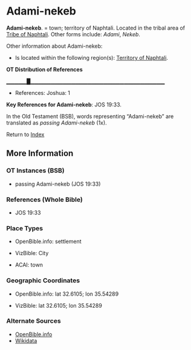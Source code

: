 # Adami-nekeb
**Adami-nekeb**. 
= town; territory of Naphtali. 
Located in the tribal area of [Tribe of Naphtali](../../../groups/md/acai/Naphtali.md). 
Other forms include: 
*Adami*, *Nekeb*. 




Other information about Adami-nekeb:


* Is located within the following region(s): 
[Territory of Naphtali](TerritoryOfNaphtali.md). 


**OT Distribution of References**

▁▁▁▁▁█▁▁▁▁▁▁▁▁▁▁▁▁▁▁▁▁▁▁▁▁▁▁▁▁▁▁▁▁▁▁▁▁▁
* References: Joshua: 1



**Key References for Adami-nekeb**: 
JOS 19:33. 


In the Old Testament (BSB), words representing “Adami-nekeb” are translated as 
*passing Adami-nekeb* (1x). 




Return to [Index](00-Index.md)

## More Information

### OT Instances (BSB)

* passing Adami-nekeb (JOS 19:33)



### References (Whole Bible)

* JOS 19:33


### Place Types

* OpenBible.info: settlement

* VizBible: City

* ACAI: town



### Geographic Coordinates

* OpenBible.info: lat 32.6105; lon 35.54289

* VizBible: lat 32.6105; lon 35.54289



### Alternate Sources

* [OpenBible.info](https://www.openbible.info/geo/ancient/a2c780b)
* [Wikidata](http://www.wikidata.org/entity/Q4680139)



